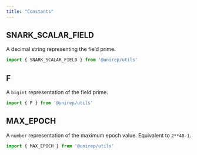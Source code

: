 ```yaml
---
title: "Constants"
---
```


## SNARK_SCALAR_FIELD

A decimal string representing the field prime.

```ts
import { SNARK_SCALAR_FIELD } from '@unirep/utils'
```
## F

A `bigint` representation of the field prime.

```ts
import { F } from '@unirep/utils'
```

## MAX_EPOCH

A `number` representation of the maximum epoch value. Equivalent to `2**48-1`.

```ts
import { MAX_EPOCH } from '@unirep/utils'
```
